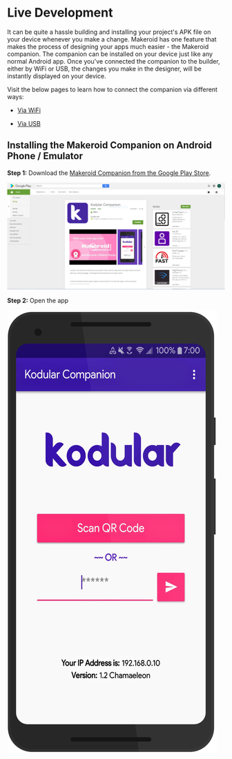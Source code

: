 # Live Development

It can be quite a hassle building and installing your project's APK file on your device whenever you make a change. Makeroid has one feature that makes the process of designing your apps much easier - the Makeroid companion. The companion can be installed on your device just like any normal Android app. Once you've connected the companion to the builder, either by WiFi or USB, the changes you make in the designer, will be instantly displayed on your device.

Visit the below pages to learn how to connect the companion via different ways:

- [Via WiFi](wifi.md)

- [Via USB](usb.md)

## Installing the Makeroid Companion on Android Phone / Emulator

**Step 1:** Download the [Makeroid Companion from the Google Play Store](https://play.google.com/store/apps/details?id=io.makeroid.companion).

![](/assets/images/live-development/index-1.png)

**Step 2:** Open the app

![](/assets/images/live-development/index-2.png)
